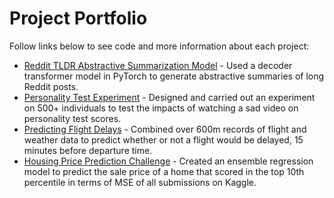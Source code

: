# Project Portfolio

Follow links below to see code and more information about each project:

- [Reddit TLDR Abstractive Summarization Model](https://github.com/trevor-johnson/portfolio/tree/main/projects/reddit_summarization) - Used a decoder transformer model in PyTorch to generate abstractive summaries of long Reddit posts. 
- [Personality Test Experiment](https://github.com/trevor-johnson/portfolio/tree/main/projects/personality_test_experiment) - Designed and carried out an experiment on 500+ individuals to test the impacts of watching a sad video on personality test scores. 
- [Predicting Flight Delays](https://github.com/trevor-johnson/portfolio/tree/main/projects/flight_delay_prediction) - Combined over 600m records of flight and weather data to predict whether or not a flight would be delayed, 15 minutes before departure time. 
- [Housing Price Prediction Challenge]() - Created an ensemble regression model to predict the sale price of a home that scored in the top 10th percentile in terms of MSE of all submissions on Kaggle.

